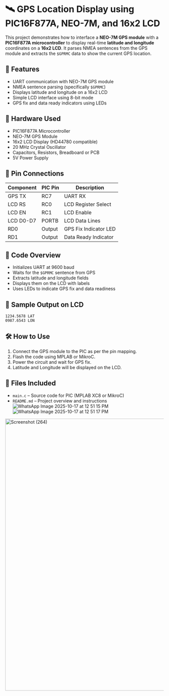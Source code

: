 
# 🛰️ GPS Location Display using PIC16F877A, NEO-7M, and 16x2 LCD

This project demonstrates how to interface a **NEO-7M GPS module** with a **PIC16F877A microcontroller** to display real-time **latitude and longitude** coordinates on a **16x2 LCD**. It parses NMEA sentences from the GPS module and extracts the `$GPRMC` data to show the current GPS location.

## 📌 Features

- UART communication with NEO-7M GPS module
- NMEA sentence parsing (specifically `$GPRMC`)
- Displays latitude and longitude on a 16x2 LCD
- Simple LCD interface using 8-bit mode
- GPS fix and data ready indicators using LEDs

## 🧰 Hardware Used

- PIC16F877A Microcontroller  
- NEO-7M GPS Module  
- 16x2 LCD Display (HD44780 compatible)  
- 20 MHz Crystal Oscillator  
- Capacitors, Resistors, Breadboard or PCB  
- 5V Power Supply

## 🔌 Pin Connections

| Component | PIC Pin | Description            |
|-----------|---------|------------------------|
| GPS TX    | RC7     | UART RX                |
| LCD RS    | RC0     | LCD Register Select    |
| LCD EN    | RC1     | LCD Enable             |
| LCD D0-D7 | PORTB   | LCD Data Lines         |
| RD0       | Output  | GPS Fix Indicator LED  |
| RD1       | Output  | Data Ready Indicator   |

## 🧠 Code Overview

- Initializes UART at 9600 baud
- Waits for the `$GPRMC` sentence from GPS
- Extracts latitude and longitude fields
- Displays them on the LCD with labels
- Uses LEDs to indicate GPS fix and data readiness

## 📄 Sample Output on LCD

```
1234.5678 LAT
0987.6543 LON
```

## 🛠️ How to Use

1. Connect the GPS module to the PIC as per the pin mapping.
2. Flash the code using MPLAB or MikroC.
3. Power the circuit and wait for GPS fix.
4. Latitude and Longitude will be displayed on the LCD.

## 📁 Files Included

- `main.c` – Source code for PIC (MPLAB XC8 or MikroC)
- `README.md` – Project overview and instructions
![WhatsApp Image 2025-10-17 at 12 51 15 PM](https://github.com/user-attachments/assets/b696c2dd-d134-49b3-8391-8c20e705b6ab)
![WhatsApp Image 2025-10-17 at 12 51 17 PM](https://github.com/user-attachments/assets/17a5bd78-280f-4b07-a03b-b6ebebc36846)
<img width="1240" height="863" alt="Screenshot (264)" src="https://github.com/user-attachments/assets/cd3afd5f-8c90-414d-b69c-99f270f80938" />


